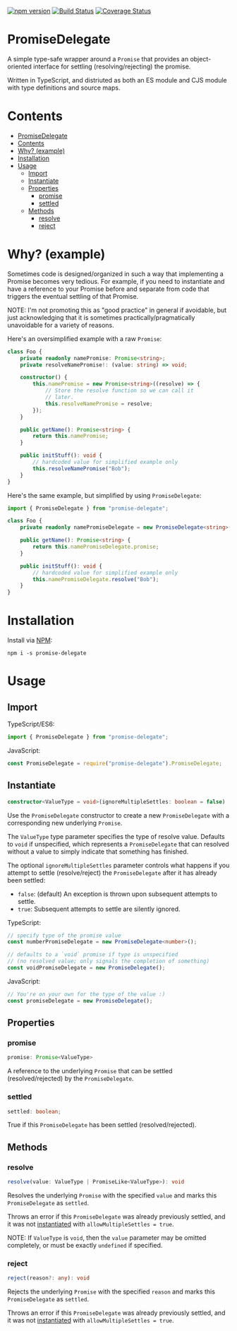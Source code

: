 [![npm version](https://img.shields.io/npm/v/promise-delegate.svg)](https://www.npmjs.com/package/promise-delegate)
[![Build Status](https://travis-ci.org/UselessPickles/promise-delegate.svg?branch=main)](https://travis-ci.org/UselessPickles/promise-delegate)
[![Coverage Status](https://coveralls.io/repos/github/UselessPickles/promise-delegate/badge.svg?branch=main)](https://coveralls.io/github/UselessPickles/promise-delegate?branch=main)

# PromiseDelegate

A simple type-safe wrapper around a `Promise` that provides an object-oriented interface
for settling (resolving/rejecting) the promise.

Written in TypeScript, and distriuted as both an ES module and CJS module with type
definitions and source maps.

# Contents

<!-- TOC depthFrom:1 -->

-   [PromiseDelegate](#promisedelegate)
-   [Contents](#contents)
-   [Why? (example)](#why-example)
-   [Installation](#installation)
-   [Usage](#usage)
    -   [Import](#import)
    -   [Instantiate](#instantiate)
    -   [Properties](#properties)
        -   [promise](#promise)
        -   [settled](#settled)
    -   [Methods](#methods)
        -   [resolve](#resolve)
        -   [reject](#reject)

<!-- /TOC -->

# Why? (example)

Sometimes code is designed/organized in such a way that implementing a Promise becomes
very tedious. For example, if you need to instantiate and have a reference to your Promise
before and separate from code that triggers the eventual settling of that Promise.

NOTE: I'm not promoting this as "good practice" in general if avoidable, but just
acknowledging that it is sometimes practically/pragmatically unavoidable for a variety
of reasons.

Here's an oversimplified example with a raw `Promise`:

```ts
class Foo {
    private readonly namePromise: Promise<string>;
    private resolveNamePromise!: (value: string) => void;

    constructor() {
        this.namePromise = new Promise<string>((resolve) => {
            // Store the resolve function so we can call it
            // later.
            this.resolveNamePromise = resolve;
        });
    }

    public getName(): Promise<string> {
        return this.namePromise;
    }

    public initStuff(): void {
        // hardcoded value for simplified example only
        this.resolveNamePromise("Bob");
    }
}
```

Here's the same example, but simplified by using `PromiseDelegate`:

```ts
import { PromiseDelegate } from "promise-delegate";

class Foo {
    private readonly namePromiseDelegate = new PromiseDelegate<string>();

    public getName(): Promise<string> {
        return this.namePromiseDelegate.promise;
    }

    public initStuff(): void {
        // hardcoded value for simplified example only
        this.namePromiseDelegate.resolve("Bob");
    }
}
```

# Installation

Install via [NPM](https://www.npmjs.com/package/promise-delegate):

```
npm i -s promise-delegate
```

# Usage

## Import

TypeScript/ES6:

```ts
import { PromiseDelegate } from "promise-delegate";
```

JavaScript:

```js
const PromiseDelegate = require("promise-delegate").PromiseDelegate;
```

## Instantiate

```ts
constructor<ValueType = void>(ignoreMultipleSettles: boolean = false)
```

Use the `PromiseDelegate` constructor to create a new `PromiseDelegate` with a
corresponding new underlying `Promise`.

The `ValueType` type parameter specifies the type of resolve value. Defaults to
`void` if unspecified, which represents a `PromiseDelegate` that can resolved without
a value to simply indicate that something has finished.

The optional `ignoreMultipleSettles` parameter controls what happens if you attempt
to settle (resolve/reject) the `PromiseDelegate` after it has already been settled:

-   `false`: (default) An exception is thrown upon subsequent attempts to settle.
-   `true`: Subsequent attempts to settle are silently ignored.

TypeScript:

```ts
// specify type of the promise value
const numberPromiseDelegate = new PromiseDelegate<number>();

// defaults to a `void` promise if type is unspecified
// (no resolved value; only signals the completion of something)
const voidPromiseDelegate = new PromiseDelegate();
```

JavaScript:

```js
// You're on your own for the type of the value :)
const promiseDelegate = new PromiseDelegate();
```

## Properties

### promise

```ts
promise: Promise<ValueType>
```

A reference to the underlying `Promise` that can be settled (resolved/rejected)
by the `PromiseDelegate`.

### settled

```ts
settled: boolean;
```

True if this `PromiseDelegate` has been settled (resolved/rejected).

## Methods

### resolve

```ts
resolve(value: ValueType | PromiseLike<ValueType>): void
```

Resolves the underlying `Promise` with the specified `value` and
marks this `PromiseDelegate` as `settled`.

Throws an error if this `PromiseDelegate` was already previously settled, and it
was not [instantiated](#instantiate) with `allowMultipleSettles = true`.

NOTE: If `ValueType` is `void`, then the `value` parameter may be omitted
completely, or must be exactly `undefined` if specified.

### reject

```ts
reject(reason?: any): void
```

Rejects the underlying `Promise` with the specified `reason` and
marks this `PromiseDelegate` as `settled`.

Throws an error if this `PromiseDelegate` was already previously settled, and it
was not [instantiated](#instantiate) with `allowMultipleSettles = true`.
